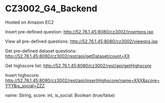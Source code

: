 # CZ3002_G4_Backend

Hosted on Amazon EC2

Insert pre-defined question:
http://52.76.1.45:8080/cz3002/insertqns.jsp

View all pre-defined questions:
http://52.76.1.45:8080/cz3002/viewqns.jsp

Get pre-defined dataset questions:
http://52.76.1.45:8080/cz3002/rest/api/getDataset/count=XX


Get highscore list:
http://52.76.1.45:8080/cz3002/rest/api/getHighscore

Insert highscore:
http://52.76.1.45:8080/cz3002/rest/api/insertHighscore/name=XXX&score=YYY&is_social=ZZZ

name: String, score: int, is_social: Boolean (true/false)
